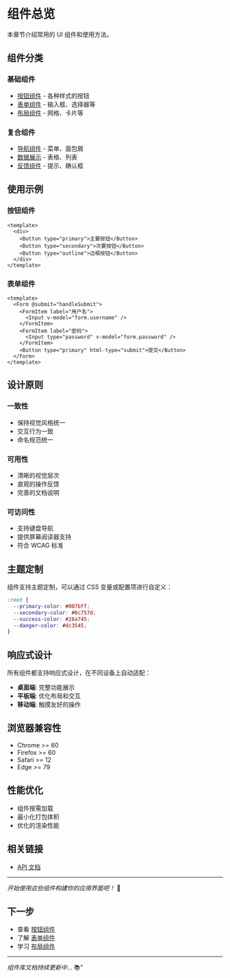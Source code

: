 # 组件总览

本章节介绍常用的 UI 组件和使用方法。

## 组件分类

### 基础组件
- [按钮组件](./button) - 各种样式的按钮
- [表单组件](./form) - 输入框、选择器等
- [布局组件](./layout) - 网格、卡片等

### 复合组件
- [导航组件](./navigation) - 菜单、面包屑
- [数据展示](./data-display) - 表格、列表
- [反馈组件](./feedback) - 提示、确认框

## 使用示例

### 按钮组件

```vue
<template>
  <div>
    <Button type="primary">主要按钮</Button>
    <Button type="secondary">次要按钮</Button>
    <Button type="outline">边框按钮</Button>
  </div>
</template>
```

### 表单组件

```vue
<template>
  <Form @submit="handleSubmit">
    <FormItem label="用户名">
      <Input v-model="form.username" />
    </FormItem>
    <FormItem label="密码">
      <Input type="password" v-model="form.password" />
    </FormItem>
    <Button type="primary" html-type="submit">提交</Button>
  </Form>
</template>
```

## 设计原则

### 一致性
- 保持视觉风格统一
- 交互行为一致
- 命名规范统一

### 可用性
- 清晰的视觉层次
- 直观的操作反馈
- 完善的文档说明

### 可访问性
- 支持键盘导航
- 提供屏幕阅读器支持
- 符合 WCAG 标准

## 主题定制

组件支持主题定制，可以通过 CSS 变量或配置项进行自定义：

```css
:root {
  --primary-color: #007bff;
  --secondary-color: #6c757d;
  --success-color: #28a745;
  --danger-color: #dc3545;
}
```

## 响应式设计

所有组件都支持响应式设计，在不同设备上自动适配：

- **桌面端**: 完整功能展示
- **平板端**: 优化布局和交互
- **移动端**: 触摸友好的操作

## 浏览器兼容性

- Chrome >= 60
- Firefox >= 60
- Safari >= 12
- Edge >= 79

## 性能优化

- 组件按需加载
- 最小化打包体积
- 优化的渲染性能

## 相关链接

- [API 文档](../api/)

---

*开始使用这些组件构建你的应用界面吧！* 🎨

## 下一步

- 查看 [按钮组件](./button)
- 了解 [表单组件](./form)
- 学习 [布局组件](./layout)

---

*组件库文档持续更新中...* 📚"